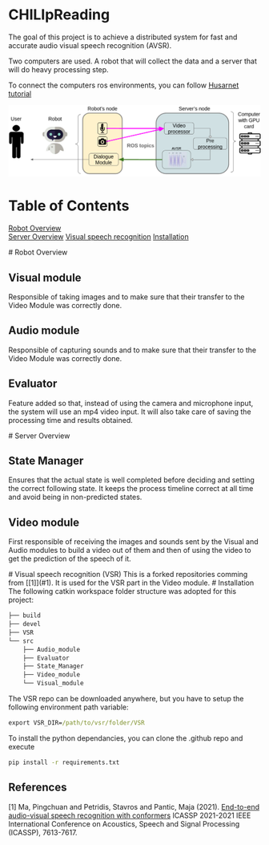 # CHILIpReading

The goal of this project is to achieve a distributed system for fast and accurate audio visual speech recognition (AVSR).

Two computers are used. A robot that will collect the data and a server that will do heavy processing step.

To connect the computers ros environments, you can follow [Husarnet tutorial](https://husarion.com/tutorials/ros-tutorials/5-running-ros-on-multiple-machines/)

![Distibuted Structure image](./../images/distributed_structure.png)

# Table of Contents  
[Robot Overview](#ro)  
[Server Overview](#so)
[Visual speech recognition](#vsr)
[Installation](#installation)

<a name="ro"/>
# Robot Overview

## Visual module
Responsible of taking images and to make sure that their transfer to the Video Module was correctly done.

## Audio module
Responsible of capturing sounds and to make sure that their transfer to the Video Module was correctly done.

## Evaluator
Feature added so that, instead of using the camera and microphone input, the system will use an mp4 video input. It will also take care of saving the processing time and results obtained.

<a name="so"/>
# Server Overview

## State Manager
Ensures that the actual state is well completed before deciding and setting the correct following state. It keeps the process timeline correct at all time and avoid being in non-predicted states.

## Video module
First responsible of receiving the images and sounds sent by the Visual and Audio modules to build a video out of them and then of using the video to get the prediction of the speech of it.

<a name="vsr"/>
# Visual speech recognition (VSR)
This is a forked repositories comming from [[1]](#1). It is used for the VSR part in the Video module.


<a name="installation"/>
# Installation
The following catkin workspace folder structure was adopted for this project:

```bash
├── build
├── devel
├── VSR
└── src
    ├── Audio_module
    ├── Evaluator
    ├── State_Manager
    ├── Video_module
    └── Visual_module
```

The VSR repo can be downloaded anywhere, but you have to setup the following environment path variable:
```cmd
export VSR_DIR=/path/to/vsr/folder/VSR
```

To install the python dependancies, you can clone the .github repo and execute
```cmd
pip install -r requirements.txt
```


## References
<a id="1">[1]</a> 
Ma, Pingchuan and Petridis, Stavros and Pantic, Maja (2021). 
[End-to-end audio-visual speech recognition with conformers](https://github.com/mpc001/Visual_Speech_Recognition_for_Multiple_Languages)
ICASSP 2021-2021 IEEE International Conference on Acoustics, Speech and Signal Processing (ICASSP), 7613-7617.
